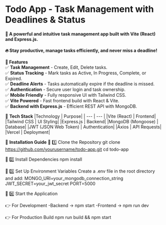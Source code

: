  <h1>Todo App - Task Management with Deadlines & Status</h1>      
<h4> 🚀 A powerful and intuitive task management app built with Vite (React) and Express.js.  </h4>
 <h4> 🔥 Stay productive, manage tasks efficiently, and never miss a deadline!</h4>


**🌟 Features**  
✅ **Task Management** - Create, Edit, Delete tasks.  
✅ **Status Tracking** - Mark tasks as Active, In Progress, Complete, or Expired.  
✅ **Deadline Alerts** - Tasks automatically expire if the deadline is missed.  
✅ **Authentication** - Secure user login and task ownership.  
✅ **Mobile Friendly** - Fully responsive UI with Tailwind CSS.  
✅ **Vite Powered** - Fast frontend build with React & Vite.  
✅ **Backend with Express.js** - Efficient REST API with MongoDB.  

🚀 **Tech Stack**
|Technology |	Purpose|
| --- | --- |
|Vite (React) |	Frontend|
|Tailwind CSS |	UI Styling|
|Express.js |	Backend|
|MongoDB (Mongoose) |	Database|
|JWT (JSON Web Token) |	Authentication|
|Axios |	API Requests|
|Vercel |	Deployment|


🎯 **Installation Guide**
🔹 1️⃣ Clone the Repository
          git clone https://github.com/yourusername/todo-app.git
          cd todo-app

🔹 2️⃣ Install Dependencies
          npm install

🔹 3️⃣ Set Up Environment Variables
          Create a .env file in the root directory and add:
                MONGO_URI=your_mongodb_connection_string
                JWT_SECRET=your_jwt_secret
                PORT=5000

🔹 4️⃣ Start the Application

👉 For Development
    -Backend  ->    npm start
    -Frontend ->    npm run dev
     
👉 For Production Build
        npm run build && npm start
